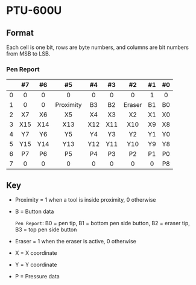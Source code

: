 # PTU-600U

## Format

Each cell is one bit, rows are byte numbers, and columns are bit numbers from MSB to LSB.

### Pen Report

|   |  #7 |  #6 |     #5    |  #4 |  #3 |   #2   | #1 | #0 |
|:-:|:---:|:---:|:---------:|:---:|:---:|:------:|:--:|:--:|
| 0 |  0  |  0  |     0     |  0  |  0  |    0   |  1 |  0 |
| 1 |  0  |  0  | Proximity |  B3 |  B2 | Eraser | B1 | B0 |
| 2 |  X7 |  X6 |     X5    |  X4 |  X3 |   X2   | X1 | X0 |
| 3 | X15 | X14 |    X13    | X12 | X11 |   X10  | X9 | X8 |
| 4 |  Y7 |  Y6 |     Y5    |  Y4 |  Y3 |   Y2   | Y1 | Y0 |
| 5 | Y15 | Y14 |    Y13    | Y12 | Y11 |   Y10  | Y9 | Y8 |
| 6 |  P7 |  P6 |     P5    |  P4 |  P3 |   P2   | P1 | P0 |
| 7 |  0  |  0  |     0     |  0  |  0  |    0   |  0 | P8 |

## Key

- Proximity = 1 when a tool is inside proximity, 0 otherwise

- B = Button data

    `Pen Report`: B0 = pen tip, B1 = bottom pen side button, B2 = eraser tip, B3 = top pen side button

- Eraser = 1 when the eraser is active, 0 otherwise

- X = X coordinate

- Y = Y coordinate

- P = Pressure data